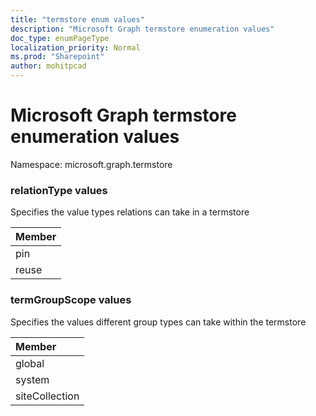 ```yaml
---
title: "termstore enum values"
description: "Microsoft Graph termstore enumeration values"
doc_type: enumPageType
localization_priority: Normal
ms.prod: "Sharepoint"
author: mohitpcad
---
```


# Microsoft Graph termstore enumeration values

Namespace: microsoft.graph.termstore

### relationType values

Specifies the value types relations can take in a termstore

|Member|
|:---|
|pin|
|reuse|

### termGroupScope values

Specifies the values different group types can take within the termstore

|Member|
|:---|
|global|
|system|
|siteCollection|

<!--
{
  "type": "#page.annotation",
  "namespace": "microsoft.graph.termstore"
}
-->


